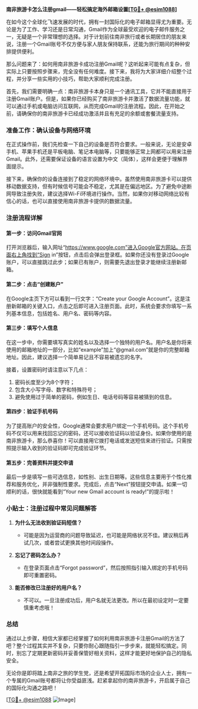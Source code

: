 **南非旅游卡怎么注册gmail——轻松搞定海外邮箱设置[[TG💪+ @esim1088](https://t.me/s/esim1088)]**

在如今这个全球化飞速发展的时代，拥有一封国际化的电子邮箱显得尤为重要。无论是为了工作、学习还是日常沟通，Gmail作为全球最受欢迎的电子邮件服务之一，无疑是一个非常理想的选择。对于计划前往南非旅行或者长期居住的朋友来说，注册一个Gmail账号不仅方便与家人朋友保持联系，还能为旅行期间的种种安排提供便利。

那么问题来了：如何用南非旅游卡成功注册Gmail呢？这听起来可能有点复杂，但实际上只要按照步骤来，完全没有任何难度。接下来，我将为大家详细介绍整个过程，并分享一些实用的小技巧，帮助大家顺利完成注册。

首先，我们需要明确一点：南非旅游卡本身只是一个通讯工具，它并不能直接用于注册Gmail账户。但是，如果你已经购买了南非旅游卡并激活了数据流量功能，就可以通过手机或电脑访问互联网，从而完成Gmail的注册流程。因此，在开始之前，请确保你的南非旅游卡已经成功激活并且有充足的余额或套餐流量支持。

### 准备工作：确认设备与网络环境

在正式操作前，我们先检查一下自己的设备是否符合要求。一般来说，无论是安卓手机、苹果手机还是平板电脑、笔记本电脑等，只要能够正常上网都可以用来注册Gmail。此外，还需要保证设备的语言设置为中文（简体），这样会更便于理解界面提示。

接下来，确保你的设备连接到了稳定的网络环境中。虽然使用南非旅游卡可以提供移动数据支持，但有时候信号可能会不稳定，尤其是在偏远地区。为了避免中途断网导致注册失败，建议选择Wi-Fi环境进行操作。当然，如果你对移动网络比较有信心的话，也可以直接使用南非旅游卡提供的数据流量。

### 注册流程详解

#### 第一步：访问Gmail官网
打开浏览器后，输入网址“https://www.google.com”进入Google官方网站。在页面右上角找到“Sign in”按钮，点击后会弹出登录框。如果你还没有登录过Google账户，可以直接跳过此步；如果已有账户，则需要先退出登录才能继续注册新邮箱。

#### 第二步：点击“创建账户”
在Google主页下方可以看到一行文字：“Create your Google Account”。这是注册新邮箱的关键入口，点击之后即可进入注册页面。此时，系统会要求你填写一系列基本信息，包括姓名、用户名、密码等内容。

#### 第三步：填写个人信息
在这一步中，你需要填写真实的姓名以及选择一个独特的用户名。用户名是你将来使用的邮箱地址的一部分，比如“example”加上“@gmail.com”就是你的完整邮箱地址。因此，建议选择一个简单易记且不容易被遗忘的名字。

接着，设置密码时请注意以下几点：
1. 密码长度至少为8个字符；
2. 包含大小写字母、数字和特殊符号；
3. 避免使用过于简单的密码，例如生日、电话号码等容易被猜到的信息。

#### 第四步：验证手机号码
为了提高账户的安全性，Google通常会要求用户绑定一个手机号码。这个手机号码不仅可以用来找回忘记的密码，还可以接收验证码以验证身份。如果你使用的是南非旅游卡，那么恭喜你！可以直接用它拨打电话或发送短信来进行验证。只需按照提示输入收到的验证码即可完成验证环节。

#### 第五步：完善资料并提交申请
最后一步是填写一些可选信息，如性别、出生日期等。这些信息主要用于个性化推荐和服务优化，并非强制性要求。完成后，点击“Next”按钮提交申请。如果一切顺利的话，很快就能看到“Your new Gmail account is ready!”的提示啦！

### 小贴士：注册过程中常见问题解答

1. **为什么无法收到验证码短信？**
   - 可能是因为运营商的问题导致延迟，也可能是网络状况不佳。建议稍后再试几次，或者尝试更换其他时间段操作。
   
2. **忘记了密码怎么办？**
   - 在登录页面点击“Forgot password”，然后按照指引输入绑定的手机号码即可重置密码。

3. **能否修改已注册好的用户名？**
   - 不可以。一旦注册成功后，用户名就无法更改。所以在最初设定时一定要慎重考虑哦！

### 总结

通过以上步骤，相信大家都已经掌握了如何利用南非旅游卡注册Gmail的方法了吧？整个过程其实并不复杂，只要你耐心跟随指引一步步来，就能轻松搞定。同时，别忘了定期更新密码并妥善保管好相关资料，这样才能更好地保护自己的隐私安全。

无论你是即将踏上南非之旅的学生党，还是希望开拓国际市场的企业人士，拥有一个专属的Gmail账号都将让你受益匪浅。赶紧拿起你的南非旅游卡，开启属于自己的国际化沟通之路吧！

[[TG💪+ @esim1088](https://t.me/s/esim1088) ![Image](https://i.postimg.cc/4NQfJmqS/Snipaste-2025-05-13-00-14-12.png)]